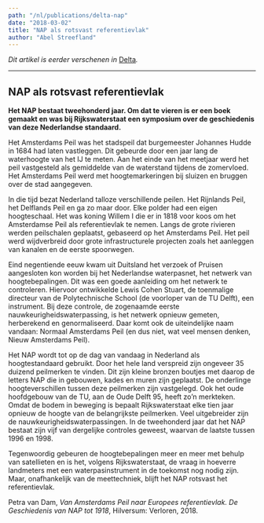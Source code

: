 ```yaml
---
path: "/nl/publications/delta-nap"
date: "2018-03-02"
title: "NAP als rotsvast referentievlak"
author: "Abel Streefland"
---
```


*Dit artikel is eerder verschenen in* [Delta](https://www.delta.tudelft.nl/article/tu-historie-nap-als-rotsvast-referentievlak)*.*

---

## NAP als rotsvast referentievlak

**Het NAP bestaat tweehonderd jaar. Om dat te vieren is er een boek gemaakt en was bij Rijkswaterstaat een symposium over de geschiedenis van deze Nederlandse standaard.**

Het Amsterdams Peil was het stadspeil dat burgemeester Johannes Hudde in 1684 had laten vastleggen. Dit gebeurde door een jaar lang de waterhoogte van het IJ te meten. Aan het einde van het meetjaar werd het peil vastgesteld als gemiddelde van de waterstand tijdens de zomervloed. Het Amsterdams Peil werd met hoogtemarkeringen bij sluizen en bruggen over de stad aangegeven.

In die tijd bezat Nederland talloze verschillende peilen. Het Rijnlands Peil, het Delflands Peil en ga zo maar door. Elke polder had een eigen hoogteschaal. Het was koning Willem I die er in 1818 voor koos om het Amsterdamse Peil als referentievlak te nemen. Langs de grote rivieren werden peilschalen geplaatst, gebaseerd op het Amsterdams Peil. Het peil werd wijdverbreid door grote infrastructurele projecten zoals het aanleggen van kanalen en de eerste spoorwegen.

Eind negentiende eeuw kwam uit Duitsland het verzoek of Pruisen aangesloten kon worden bij het Nederlandse waterpasnet, het netwerk van hoogtebepalingen. Dit was een goede aanleiding om het netwerk te controleren. Hiervoor ontwikkelde Lewis Cohen Stuart, de toenmalige directeur van de Polytechnische School (de voorloper van de TU Delft), een instrument. Bij deze controle, de zogenaamde eerste nauwkeurigheidswaterpassing, is het netwerk opnieuw gemeten, herberekend en genormaliseerd. Daar komt ook de uiteindelijke naam vandaan: Normaal Amsterdams Peil (en dus niet, wat veel mensen denken, Nieuw Amsterdams Peil).

Het NAP wordt tot op de dag van vandaag in Nederland als hoogtestandaard gebruikt. Door het hele land verspreid zijn ongeveer 35 duizend peilmerken te vinden. Dit zijn kleine bronzen boutjes met daarop de letters NAP die in gebouwen, kades en muren zijn geplaatst. De onderlinge hoogteverschillen tussen deze peilmerken zijn vastgelegd. Ook het oude hoofdgebouw van de TU, aan de Oude Delft 95, heeft zo’n merkteken. Omdat de bodem in beweging is bepaalt Rijkswaterstaat elke tien jaar opnieuw de hoogte van de belangrijkste peilmerken. Veel uitgebreider zijn de nauwkeurigheidswaterpassingen. In de tweehonderd jaar dat het NAP bestaat zijn vijf van dergelijke controles geweest, waarvan de laatste tussen 1996 en 1998.

Tegenwoordig gebeuren de hoogtebepalingen meer en meer met behulp van satellieten en is het, volgens Rijkswaterstaat, de vraag in hoeverre landmeters met een waterpasinstrument in de toekomst nog nodig zijn. Maar, onafhankelijk van de meettechniek, blijft het NAP rotsvast het referentievlak.

Petra van Dam, *Van Amsterdams Peil naar Europees referentievlak. De Geschiedenis van NAP tot 1918*, Hilversum: Verloren, 2018.
